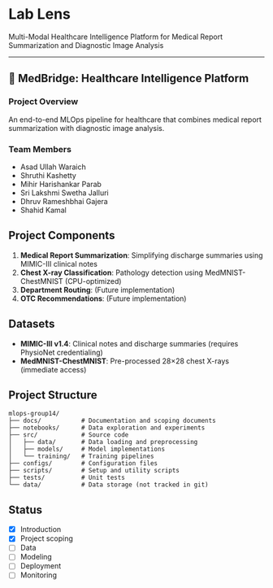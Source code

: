 # Lab Lens
Multi-Modal Healthcare Intelligence Platform for Medical Report Summarization and Diagnostic Image Analysis

---

## 🏥 MedBridge: Healthcare Intelligence Platform

### Project Overview
An end-to-end MLOps pipeline for healthcare that combines medical report summarization with diagnostic image analysis.

### Team Members
- Asad Ullah Waraich
- Shruthi Kashetty
- Mihir Harishankar Parab
- Sri Lakshmi Swetha Jalluri
- Dhruv Rameshbhai Gajera
- Shahid Kamal

## Project Components
1. **Medical Report Summarization**: Simplifying discharge summaries using MIMIC-III clinical notes
2. **Chest X-ray Classification**: Pathology detection using MedMNIST-ChestMNIST (CPU-optimized)
3. **Department Routing**: (Future implementation)
4. **OTC Recommendations**: (Future implementation)

## Datasets
- **MIMIC-III v1.4**: Clinical notes and discharge summaries (requires PhysioNet credentialing)
- **MedMNIST-ChestMNIST**: Pre-processed 28×28 chest X-rays (immediate access)

## Project Structure
```
mlops-group14/
├── docs/           # Documentation and scoping documents
├── notebooks/      # Data exploration and experiments
├── src/            # Source code
│   ├── data/       # Data loading and preprocessing
│   ├── models/     # Model implementations
│   └── training/   # Training pipelines
├── configs/        # Configuration files
├── scripts/        # Setup and utility scripts
├── tests/          # Unit tests
└── data/           # Data storage (not tracked in git)
```

## Status
- [x] Introduction
- [x] Project scoping
- [ ] Data
- [ ] Modeling
- [ ] Deployment
- [ ] Monitoring